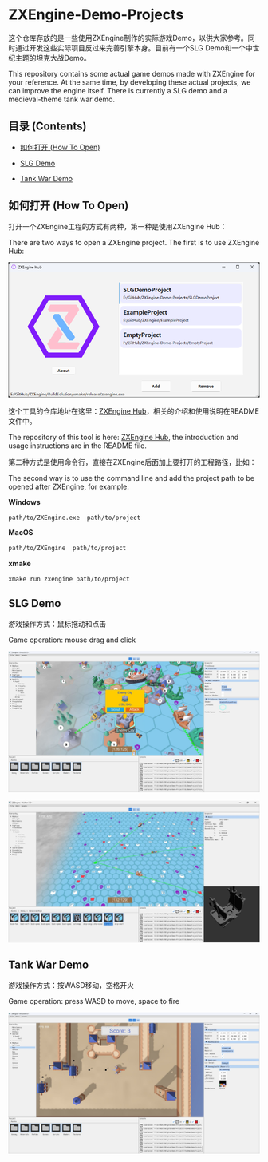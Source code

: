 # ZXEngine-Demo-Projects
这个仓库存放的是一些使用ZXEngine制作的实际游戏Demo，以供大家参考。同时通过开发这些实际项目反过来完善引擎本身。目前有一个SLG Demo和一个中世纪主题的坦克大战Demo。

This repository contains some actual game demos made with ZXEngine for your reference. At the same time, by developing these actual projects, we can improve the engine itself. There is currently a SLG demo and a medieval-theme tank war demo.

## 目录 (Contents)

- [如何打开 (How To Open)](#如何打开-how-to-open)

- [SLG Demo](#slg-demo)

- [Tank War Demo](#tank-war-demo)

## 如何打开 (How To Open)

打开一个ZXEngine工程的方式有两种，第一种是使用ZXEngine Hub：

There are two ways to open a ZXEngine project. The first is to use ZXEngine Hub:

![](https://github.com/AshenvaleZX/ZXEngine-Hub/blob/main/Documents/preview0.png)

这个工具的仓库地址在这里：[ZXEngine Hub](https://github.com/AshenvaleZX/ZXEngine-Hub)，相关的介绍和使用说明在README文件中。

The repository of this tool is here: [ZXEngine Hub](https://github.com/AshenvaleZX/ZXEngine-Hub), the introduction and usage instructions are in the README file.

第二种方式是使用命令行，直接在ZXEngine后面加上要打开的工程路径，比如：

The second way is to use the command line and add the project path to be opened after ZXEngine, for example:

**Windows**

```shell
path/to/ZXEngine.exe  path/to/project
```

**MacOS**

```sh
path/to/ZXEngine  path/to/project
```

**xmake**

```shell
xmake run zxengine path/to/project
```

## SLG Demo

游戏操作方式：鼠标拖动和点击

Game operation: mouse drag and click

![](Documents/SLGDemo.jpg)

![](Documents/SLGDemo1.jpg)

## Tank War Demo

游戏操作方式：按WASD移动，空格开火

Game operation: press WASD to move, space to fire

![](Documents/TankWarDemo.jpg)
